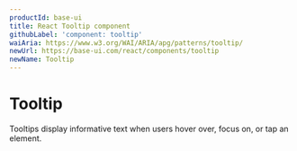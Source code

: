 ```yaml
---
productId: base-ui
title: React Tooltip component
githubLabel: 'component: tooltip'
waiAria: https://www.w3.org/WAI/ARIA/apg/patterns/tooltip/
newUrl: https://base-ui.com/react/components/tooltip
newName: Tooltip
---
```


# Tooltip

<p class="description">Tooltips display informative text when users hover over, focus on, or tap an element.</p>
